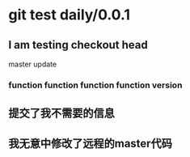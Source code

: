 # git test daily/0.0.1

## I am testing checkout head

master update


### function function function function version

## 提交了我不需要的信息

## 我无意中修改了远程的master代码
